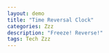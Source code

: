 ```yaml
---
layout: demo
title: "Time Reversal Clock"
categories: Zzz
description: "Freeze! Reverse!"
tags: Tech Zzz
---
```

<script>
function SetSize() {
    $('#demo').height('' + 720 + 'px');
    $('#demo').width('' + 1280 + 'px');
}

$(document).ready(function() {
  SetSize();
});
</script>
<script src="{{ site.url }}/code/clock/matter.js"></script>
<script src="{{ site.url }}/code/clock/lodash.min.js"></script>
<script src="{{ site.url }}/code/clock/leds.js"></script>
<script src="{{ site.url }}/code/clock/demo.js"></script>
